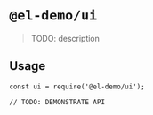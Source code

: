 # `@el-demo/ui`

> TODO: description

## Usage

```
const ui = require('@el-demo/ui');

// TODO: DEMONSTRATE API
```
